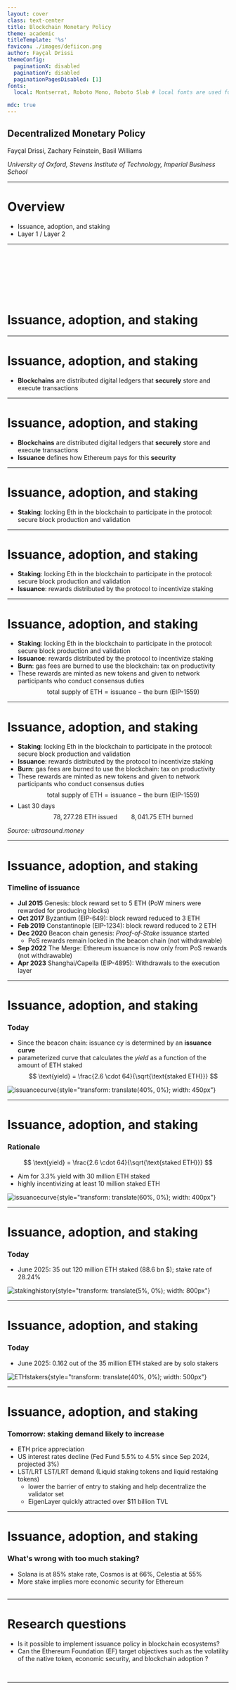 ```yaml
---
layout: cover
class: text-center
title: Blockchain Monetary Policy
theme: academic
titleTemplate: '%s'
favicon: ./images/defiicon.png
author: Fayçal Drissi
themeConfig:
  paginationX: disabled
  paginationY: disabled
  paginationPagesDisabled: [1]
fonts:
  local: Montserrat, Roboto Mono, Roboto Slab # local fonts are used for legal reasons for deployment to https://slidev-theme-academic.alexeble.de and only set up for the example project, remove this line for your project to automatically have fonts imported from Google

mdc: true
---
```


## Decentralized Monetary Policy

Fayçal Drissi, Zachary Feinstein, Basil Williams

*University of Oxford, Stevens Institute of Technology, Imperial Business School*
<br>

<!--These slides: [https://www.faycaldrissi.com/siam2025](https://www.faycaldrissi.com/siam2025)
[my scholar](https://scholar.google.com/citations?user=njvyriQAAAAJ&hl=fr), 
[my website](https://www.faycaldrissi.com/), [my github](https://github.com/FDR0903)-->


---

# Overview

- Issuance, adoption, and staking 
- Layer 1 / Layer 2

---

<br /><br /><br /><br /><br /><br />
<p style="text-align: center;"><h1>
Issuance, adoption, and staking <a name="defi"></a></h1>
</p>


---


# Issuance, adoption, and staking

* **Blockchains** are distributed digital ledgers that **securely** store and execute transactions 

---

# Issuance, adoption, and staking

* **Blockchains** are distributed digital ledgers that **securely** store and execute transactions 
* **Issuance** defines how Ethereum pays for this **security**

---


# Issuance, adoption, and staking

* **Staking**: locking Eth in the blockchain to participate in the protocol: secure block production and validation


---


# Issuance, adoption, and staking

* **Staking**: locking Eth in the blockchain to participate in the protocol: secure block production and validation
* **Issuance**: rewards distributed by the protocol to incentivize staking


---


# Issuance, adoption, and staking

* **Staking**: locking Eth in the blockchain to participate in the protocol: secure block production and validation
* **Issuance**: rewards distributed by the protocol to incentivize staking
* **Burn**: gas fees are burned to use the blockchain: tax on productivity
* These rewards are minted as new tokens and given to network participants who conduct consensus duties
$$\text{total supply of ETH} = \text{issuance} - \text{the burn (EIP-1559)}$$

---


# Issuance, adoption, and staking

* **Staking**: locking Eth in the blockchain to participate in the protocol: secure block production and validation
* **Issuance**: rewards distributed by the protocol to incentivize staking
* **Burn**: gas fees are burned to use the blockchain: tax on productivity
* These rewards are minted as new tokens and given to network participants who conduct consensus duties
$$\text{total supply of ETH} = \text{issuance} - \text{the burn (EIP-1559)}$$
* Last 30 days  
$$78,277.28 \text{ ETH issued} \qquad  8,041.75 \text{ ETH burned}$$

*Source: ultrasound.money*

---

# Issuance, adoption, and staking
### Timeline of issuance

* **Jul 2015** Genesis: block reward set to 5 ETH (PoW miners were rewarded for producing blocks)
* **Oct 2017** Byzantium (EIP-649): block reward reduced to 3 ETH
* **Feb 2019** Constantinople (EIP-1234): block reward reduced to 2 ETH
* **Dec 2020** Beacon chain genesis: *Proof-of-Stake* issuance started
    - PoS rewards remain locked in the beacon chain  (not withdrawable)
* **Sep 2022** The Merge: Ethereum issuance is now only from PoS rewards (not withdrawable)
* **Apr 2023** Shanghai/Capella (EIP-4895): Withdrawals to the execution layer

---

# Issuance, adoption, and staking
### Today

* Since the beacon chain: issuance cy is determined by an **issuance curve**
*  parameterized curve that calculates the *yield* as a function of the amount of ETH staked
$$
\text{yield} = \frac{2.6 \cdot 64}{\sqrt{\text{staked ETH}}}
$$

![issuancecurve](./images/issuancecurve.png){style="transform: translate(40%, 0%); width: 450px"}

---

# Issuance, adoption, and staking
### Rationale

$$
\text{yield} = \frac{2.6 \cdot 64}{\sqrt{\text{staked ETH}}}
$$

- Aim for 3.3% yield with 30 million ETH staked
- highly incentivizing at least 10 million staked ETH

![issuancecurve](./images/issuancecurve.png){style="transform: translate(60%, 0%); width: 400px"}



---

# Issuance, adoption, and staking
### Today

- June 2025: 35 out 120 million ETH staked (88.6 bn $); stake rate of $28.24\%$

![stakinghistory](./images/stakinghistory.png){style="transform: translate(5%, 0%); width: 800px"}

---

# Issuance, adoption, and staking
### Today

- June 2025:  0.162 out of the 35 million ETH staked are by solo stakers

![ETHstakers](./images/ETHstakers.png){style="transform: translate(40%, 0%); width: 500px"}

--- 

# Issuance, adoption, and staking
### Tomorrow: staking demand likely to increase
- ETH price appreciation
- US interest rates decline (Fed Fund $5.5\%$ to $4.5\%$ since Sep 2024, projected $3\%$)
- LST/LRT LST/LRT demand (Liquid staking tokens and liquid restaking tokens)
    * lower the barrier of entry to staking and help decentralize the validator set
    * EigenLayer quickly attracted over $11 billion TVL

--- 

# Issuance, adoption, and staking
### What's wrong with too much staking?
* Solana is at 85% stake rate, Cosmos is at 66%, Celestia at 55%
* More stake implies more economic security for Ethereum
<br><br>

---

#  Research questions

- Is it possible to implement issuance policy in blockchain ecosystems?
-  Can the Ethereum Foundation (EF) target objectives such as the volatility of the native token, economic security, and blockchain adoption ?
<br>

---

<br /><br /><br /><br /><br /><br />
<p style="text-align: center;"><h1>
A continuous-time macro-finance model of adoption and issuance <a name="defi"></a></h1>
</p>

---

# Macro-finance model
### Blockchain economy

* Blockchain can be seen as **small open economy** within the US economy
* EF controls rewards (inflationary effect) and gas fees (deflationary effect)
* **Issuance policy** of a blockchain is similar to **traditional monetary policy**


---

# Macro-finance model
### Blockchain economy
* Time is continuous
* continuum of homogeneous users with mass one
* each user is endowed with initial wealth of $x_0$ USD
* consumption good with constant price normalized to one USD
* Each user chooses a lifetime stream of consumption $\{c_t\}_{t=0}^\infty$ to maximize
$$
\mathbb E_0\int_0^\infty e^{-\beta\,t}\,\log(c)    
$$

---

# Macro-finance model
### Blockchain economy
* At each time $t \in [0,\infty)$, each user may allocate their wealth across 
    * dollar-denominated consumption
    * dollar-denominated risk-free asset
    * DeFi protocols (requires locking ETH)
    * staking (requires locking ETH)

* They take as given
    * the aggregate staked ETH $S_t$ in dollar terms
    * the aggregate ETH $D_t$ locked in DeFi in dollar terms
    * the price of ETH $P_t$

---

# Macro-finance model
### Staking

* The returns to staking consist of
    1. reward for staking issued by the blockchain
    2. MEV fees paid by DeFi investors
    3. losses due to slashing
    4. change in the dollar value of ETH: due to issuance, gas fee burning, slashing, and adoption

---

# Macro-finance model
### Staking

* The returns to staking consist of
    1. reward for staking issued by the blockchain
    2. MEV fees paid by DeFi investors
    3. losses due to slashing
    4. change in the dollar value of ETH: due to issuance, gas fee burning, slashing, and adoption


---

# Macro-finance model
### Staking rewards

* For each unit of ETH staked, the blockchain rewards stakers with newly issued ETH at rate $dI_{t}/I_t$.  
* the blockchain issuance reward rule is public knowledge.


---

# Macro-finance model
### Staking MEV revenue

* Stakers earn the MEV paid by DeFi users
* We assume that the rate of DeFi transactions is a constant fraction $\delta$ of the aggregate dollar value $D_t$ invested in DeFi
* we assume a fraction $m \in (0,1)$ of the value of DeFi transactions is taken as MEV
* As a result, the MEV revenue per dollar staked is $\delta\,m\,D_{t} \big / S_{t}$.

---

# Macro-finance model
### Staking and slashing

* If a validator is found to misbehave due to operational errors or intentional misconduct, it may be slashed
* we model this risk with a random jump process $n_t$ with intensity $\lambda$. 
* When slashing occurs, a proportion $\gamma$ per unit of ETH staked is destroyed.

---

# Macro-finance model
### Staking returns
* Taken together, we can write the returns to staking as follows:
$$
\frac{d\nu_{S,t}}{\nu_{S,t}}=\underbrace{\frac{dI_{t}}{I_{t}}}_{\text{issuance reward}}+\underbrace{\delta\,m\frac{D_{t}}{S_{t}}\,dt}_{\text{mev revenue}}-\underbrace{\gamma\,dn_{t}}_{\text{slashing}}+\underbrace{\frac{dP_{t}}{P_t}}_{\text{ETH price adjustment}}    
$$

* The price $P_t$ of ETH  is simply the ratio of total dollars $S_t + D_t$ on the blockchain to the total quantity $Q_t$ of ETH
* $P_t$ changes through four channels: 
    1. the change in total dollars due to fluctuating demand for DeFi services and adoption
    2. the change in quantity $Q_t$ of ETH due to staking rewards
    3. the change in the quantity $Q_t$ of ETH due to burned gas fees
    4. the change in the quantity $Q_t$ of ETH due to slashing

---

# Macro-finance model
### DeFi

The wealth of DeFi users evolves according to 
1. the revenue generated from external users using DeFi smart contracts
2. gas  and MEV costs due to transactions
3. shocks from financial and technological risk
4. changes in the price of ETH (blockchain adoption, issuance, burned gas fees, and slashing)

---

# Macro-finance model
### DeFi external adoption

DeFi generates USD wealth at a rate  $\mu_{t}^{\$}$ due to
1. external inflows from the dollar economy who engage with blockchain financial services and generate income
2. stablecoin holders who engage with blockchain financial services and generate income
3. appreciation of blockchain smart contract technology

We assume that the productivity of DeFi protocols is a function that increases in the fraction $D_{t}\big/P_tQ_t$ of ETH supply locked in DeFi, 
$$
\mu_{t}^{\$}=\mu\left(D_{t}\big/P_tQ_t\right).    
$$

---

# Macro-finance model
### DeFi gas and mev costs

* Productivity of DeFi protocols comes at a cost: DeFi requires transactions of a constant rate $\delta\,dt$
* DeFi users pay MEV and gas fees at a rate  \( \delta\,(m+f_t) \)

---

# Macro-finance model
### DeFi risk

* DeFi is subject to exogenous shocks modeled by a standard Brownian motion $z_t$ and volatility $\sigma_{t}^{\$}$
* the  magnitude of $\sigma_{t}^{\$}$ reflects the financial and technological risk associated with DeFi investment
* we assume it is a function that increases in the fraction $D_t/P_tQ_t$ of ETH supply locked in DeFi
    1. larger negative shocks because of the increased attractiveness of the chain as a target for malicious attacks due to increased wealth locked in DeFi protocols
    2. larger positive shocks due to increased demand (lower costs and increased liquidity).

---

# Macro-finance model
### returns to DeFi

Taking all these effects together, the returns to DeFi technology are
$$
\frac{d\nu_{t}}{\nu_{t}}=\underbrace{\mu_{t}^{\$}\,dt}_{\text{adoption \& productivity}}-\underbrace{\delta\,(f_{t}+m)\,dt}_{\text{gas fees and MEV}}+\underbrace{\sigma_{t}^{\$}\,dz_{t}}_{\text{global risk}}+\underbrace{\frac{dP_{t}}{P_{t}}}_{\text{ETH price adjustment}}.
$$

---

# Macro-finance model
### supply of ETH

* The total supply $Q_t$ of ETH changes due to 
1. issuance
2. slashing
3. gas fee burning. 

* The number of ETH tokens in staking is $S_t/P_t$ and that locked in DeFi is $D_t/P_t.$ 

* Thus, the dynamics of the aggregate ETH supply are
$$
dQ_{t}=\underbrace{\frac{S_t}{P_t}\, \frac{dI_t}{I_t} }_{\text{ETH issuance}}-\underbrace{\frac{S_t}{P_t}\, \gamma\,dn_t }_{\text{slashing}}-\underbrace{\frac{D_{t}}{P_{t}}\,\delta \,f_{t}\,dt}_{\text{gas fees}}.
$$

---

# Macro-finance model
### Portfolio problem

* Let $x_t^i$ denote the USD-denominated net worth of user $i\in[0,1]$ 
* let $\theta_{t}^{i}$ denote the fraction of wealth allocated by each user to DeFi 
* let $\theta_{S,t}^{i}$ denote the fraction of wealth allocated by each user to staking
* $1-\theta_{t}^{i}-\theta_{S,t}^{i}$ denotes the fraction allocated outside the blockchain. 
* The dynamics of the net worth of user $i$ are 
$$
\frac{dx_{t}^{i}}{x_{t}^{i}}=\theta_{t}^{i}\,\frac{d\nu_{t}}{\nu_{t}}+\theta_{S,t}^{i}\,\frac{d\nu_{S,t}}{\nu_{S,t}}+\left(1-\theta_{t}^{i}-\theta_{S,t}^{i}\right)r\,dt-\frac{c_{t}^{i}}{x_{t}^{i}}dt
$$
* To solve the portfolio problem, agents must know the returns associated with each investment option $\implies$ we need to re-express the returns to both staking and DeFi in terms of the relevant state variables

---


# Macro-finance model
### Portfolio problem

* Suppose the price of ETH is initially $\$1$. 
* Stakers hold 1 ETH and DeFi users hold 1 ETH
* If the protocol issues $1$ ETH as staking rewards, the total ETH supply becomes $3$, and the new ETH price becomes $\$2/3$. 
* Stakers now hold 2 ETH worth $\$ {4}/{3}$
* DeFi users hold 1 ETH worth $\$ {2}/{3}$
* stakers gain $\${1}/{3}$,  DeFi users lose the same amount, and the total wealth remains $\$2$. 
* Thus, any USD revenue   to stakers from issuance and productivity constitutes a loss of equal amount to DeFi users
* Issuance does not create value: redistribution of wealth from non-stakers to stakers  $\implies$ for stakers

---

# Macro-finance model
### Portfolio problem

* we combine the effect of the issuance reward with effects of ETH price adjustment due to adoption and issuance. we call the resulting combination **issuance revenue**
* this component represents the exact USD-denominated wealth transfer from DeFi users to stakers
* What remains in the ETH price adjustment term is the effects of the change in the price of ETH due to burned gas fees and slashing, which is
$$
dG_{t} = \frac{D_{t}}{P_{t}Q_{t}}\,\delta\,f_{t}\,dt + \gamma\,\frac{S_{t}}{P_{t}Q_{t}}\,dn_{t}.
$$
* With these modifications, we can write the dollar returns per dollar staked as follows:
$$
\frac{d\nu_{S,t}}{\nu_{S,t}}=\underbrace{ \frac{dI_{t}^{\$}}{I_{t}^{\$}} }_{\text{issuance revenue}}+\underbrace{\delta\,m\frac{D_{t}}{S_{t}}\,dt}_{\text{MEV revenue}}-\underbrace{\gamma\,dn_{t}}_{\text{slashing}}+\underbrace{dG_{t}}_{\text{deflation from gas fees/slashing}}.
$$


---

# Macro-finance model
### Portfolio problem

* Similarly, we can re-write the returns to DeFi  as follows:
$$
\frac{d\nu_{t}}{\nu_{t}}=\underbrace{\mu_{t}^{\$}\,dt}_{\text{adoption \& productivity}}-\underbrace{\delta\,(f_{t}+m)\,dt}_{\text{gas fees and MEV}}-\underbrace{\frac{S_{t}}{D_{t}}\,\frac{dI_{t}^{\$}}{I_{t}^{\$}}}_{\text{issuance}}+\underbrace{\sigma_{t}^{\$}\,dz_{t}}_{\text{global risk}}+\underbrace{dG_{t}}_{\text{deflation from gas fees/slashing}}.
$$

---

# Macro-finance model
### Equilibrium

* In equilibrium, the aggregate staked ETH is 
$$
S_{t}/P_t = \int_i \theta_{S,t}^{i}\,x_t^i/P_t\, di,
$$

* In equilibrium, the aggregate amount of ETH locked in DeFi applications on the L1 is 
$$
D_{t}/P_t = \int_i \theta_{t}^{i}\,x_t^i/P_t\,di;    
$$

---

# Macro-finance model
### Portfolio problem

* Consumption is a fraction of wealth
$$
c_t = \int_i c_t^i di = \beta\,P_t\,Q_t.
$$

* The optimal weights solve the fixed point
$$
\theta_{t}=  \frac{\mu_{t}-r}{\left(\sigma_{t}^{\$}\right)^{2}}+\theta_{S,t}\,\frac{\mu_{S,t}-r}{\theta_{t}}
$$

$$
\theta_{S,t}=  \theta_{S,t}^{2}\,\frac{\mu_{S,t}-r}{\theta_{t}^{2}}-\frac{\lambda}{\mu_{S,t}-r}+\frac{\theta_{S,t}+\theta_{t}}{\theta_{t}}\left(1+\gamma\,\left(\frac{\mu_{t}-r}{\left(\sigma_{t}^{\$}\right)^{2}}\right)\right),
$$
where 
$$
\mu_{t}=-\frac{S_{t}}{D_{t}}\,\iota^{\$}-\delta\,m-\frac{S_{t}}{P_{t}Q_{t}}\,\delta\,f_{t}+\mu_{t}^{\$}, \qquad\quad\qquad
\mu_{S,t}=\iota^{\$}+\delta\,m\frac{D_{t}}{S_{t}}+\frac{D_{t}}{P_{t}Q_{t}}\,\delta\,f_{t}. 
$$

---

# Macro-finance model
### Market clearing

* Assume 
$$
\frac{dI_{t}^{\$}}{I_{t}^{\$}}=\iota^{\$}\,dt \qquad \text{or} \qquad \frac{dI_{t}}{I_{t}}=\iota_{t}\,dt+\sigma_{\iota,t}dz_{t}+\gamma_{\iota,t}\,dn_{t}.
$$

* Postulate 
$$
\frac{dP_t}{P_t} = dp_t+\sigma_{P,t}\,dz_{t}+\gamma_{P,t}dn_{t},
$$

* Clearing conditions W
    1. the total supply of ETH equals the sum of ETH staked and ETH locked in DeFi protocols.
    $$
    P_t\,Q_t = S_{t} + D_{t}.
    $$
    2. $P_t$ ensures that aggregate supply $Q_t$ matches total user holdings in USD:
    $$
    P_t\,Q_t = \int_i (\theta_t + \theta_{S,t})x_t^i di = (\theta_t + \theta_{S,t})\,x_t\,,
    $$
    3. user USD wealth changes stem from only (i) fluctuations in ETH market capitalization and (ii) returns from external investments $\implies$ aggregate on-chain earnings derive solely from DeFi productivity ($\mu_t^\$$) and shocks ($\sigma_t^\$ dz_t$), while slashing, issuance, and gas fee burning merely redistribute existing wealth.



---

# Macro-finance model
### Solution

$$
\begin{cases}
\gamma_{P,t} & =\frac{\theta_{S,t}\left(\gamma-\gamma_{\iota,t}\right)}{\theta_{t}+\theta_{S,t}-\theta_{S,t}\left(\gamma_{\iota,t}-\gamma\right)}\\
\sigma_{P,t} & =\sigma_{t}^{\$}\,\theta_{t}-\frac{\theta_{S,t}}{\theta_{t}+\theta_{S,t}}\sigma_{\iota,t}.
\end{cases}    
$$
* ETH prices inherit risk from both slashing events and DeFi activity
* issuance policies that create ETH in response to DeFi shocks mitigate ETH price risk from DeFi volatility
* policies responsive to slashing events reduce ETH price risk from slashing


---

# Macro-finance model
### Solution

$$
\begin{split}
dp_{t}&=\Big(\underbrace{\theta_{t}\,\mu_{t}^{\$}}_{\text{productivity}}\ \ \underbrace{-\beta}_{\text{consumption}}-\underbrace{\frac{\theta_{S,t}}{\theta_{t}+\theta_{S,t}}\,\iota_{t}}_{\text{inflation from issuance}}-\underbrace{\frac{\theta_{t}}{\theta_{t}+\theta_{S,t}}\,\delta\,f_{t}}_{\text{inflation from gas fees}}\Big)dt\\&+\underbrace{\left(1-\theta_{t}-\theta_{S,t}\right)rdt+\frac{d\left(\theta_{t}+\theta_{S,t}\right)}{\theta_{t}+\theta_{S,t}}}_{\text{wealth redistribution accross blockchain and outside investments }}+\underbrace{\frac{\theta_{S,t}}{\theta_{t}+\theta_{S,t}}\,\sigma_{P,t}\,\sigma_{\iota,t}\,dt}_{\text{risk term}}.
\end{split}
$$



---

# Blockchain adoption
Blockchain adoption occurs through two distinct channels
* external: use of blockchain financial services by external users
* internal: users reallocating wealth from investments outside the blockchain into the blockchain ecosystem

![timelineModel](./images/timelineModel.png){style="transform: translate(30%, 0%); width: 550px"}

---

# Numerical results

* Assume
$$
\mu_t^\$ = a\,\theta_t,\qquad \sigma_t^\$ = b\,\theta_t
$$

* Default parameter values
$$
\begin{cases}
a &= 0.5\\
b &= 1\\
\iota^\$ &= 0.1\\
\delta &= 0.1\\
m &= 0.1\\
f_t &= 0.1\\
r &= 0.03\\
\gamma &= 0.1\\
\lambda &= 0.1\\
\end{cases}
$$

---

# Blockchain adoption: external

![res_productivity](./images/res_productivity.png){style="transform: translate(65%, 0%); width: 390px"}

---

# Blockchain adoption: external

![res_risk](./images/res_risk.png){style="transform: translate(65%, 0%); width: 390px"}

---

# Blockchain adoption: internal

![res_riskfreerate](./images/res_r.png){style="transform: translate(65%, 0%); width: 390px"}


---

# Blockchain issuance

![res_issuance](./images/res_issuance.png){style="transform: translate(65%, 0%); width: 390px"}

---

# Blockchain MEV

![res_mev](./images/res_mev.png){style="transform: translate(65%, 0%); width: 390px"}

---

<br /><br /><br /><br /><br /><br />
<p style="text-align: center;"><h1>
Blockchain monetary policy <a name="defi"></a></h1>
</p>

---

# Blockchain monetary policy
### Eth price volatility

* Central banks often target exchange rate volatility to maintain currency stability
* ETH price volatility could theoretically be eliminated by 
    1. prohibiting ETH locking in DeFi protocols, as these represent the primary risk source $\implies$ DeFi adoption is a key objective
    2. Compensate each shock to DeFi by a shock in issuance $\implies$  volatile issuance discourages staking

---

# Blockchain monetary policy
### Eth price volatility

* Targeting volatility $\xi$ requires maintaining a DeFi adoption level of:
$$
\theta_t = \frac{\xi}{\sigma_t^\$}.
$$

* For the case of linear DeFi productivity described previously, this policy objective can be achieved through the following issuance revenue rule:
$$
\frac{dI_{t}^{\$}}{I_{t}^{\$}} = \frac{\xi}{1+\gamma\,\frac{b}{a}\,\theta_{t}}\left(a\,\xi - \sigma_{t}^{\$}(r+b)\,\frac{\xi^{2}}{\sigma_{t}^{\$}}\right)dt - \frac{a\,\xi\sigma_{t}^{\$} - r(\sigma_{t}^{\$})^{2} - b\,\xi^{2}}{(\sigma_{t}^{\$})^{2}}dt.
$$

* The policy targets a weight $\sqrt{\xi/b}$ of aggregate ETH locked in DeFi

---

# Blockchain monetary policy
### Eth price volatility

* This issuance policy induces 
    1. specific ETH dynamics
    2. specific staking behaviour
    3. low adoption

* Need for issuance policies that simultaneously:
    1. target low ETH price volatility
    2. guarantee a desired level of ETH price appreciation
    3. maintain adequate economic security

---

# Blockchain monetary policy
### Economic security

* Assume the USD value of aggregate ETH in the blockchain exceeds a threshold $T$ USD
* To achieve an economic security target $\tilde T < T$, the blockchain implements the following issuance policy:  
$$
\frac{dI_{t}^{\$}}{I_{t}^{\$}} = \frac{(a\theta_t - r - b\theta_t)\tilde T}{P_t Q_t}dt + \frac{\tilde T}{P_t Q_t}dt.  
$$
* When combined with the volatility-targeting policy, the issuance rule becomes:  
$$
\frac{dI_{t}^{\$}}{I_{t}^{\$}} = \left(\frac{(a - b)\xi - r\sigma_t^\$}{\sigma_t^\$}+ 1\right)\frac{\tilde T}{P_t Q_t}dt,  
$$
* The policy response is monotonically increasing in the security target $\tilde T$



---

# Blockchain monetary policy
### Long-term economic security and adoption


* Economic security $\implies$ target a specific level
* Adoption $\implies$ increasing ETH’s market capitalization
* This can be formalized as the stochastic control problem
$$
\sup_{\iota^\$} \mathbb{E}\left[ \int_0^\infty e^{-\beta t} \left( P_t Q_t - \phi \left(\theta_{S,t}P_t Q_t  - \tilde T \right)^2 \right) dt \right],  
$$
where $\phi$ penalizes deviations from the target staking level $\tilde T$.

---

# Blockchain monetary policy
### Long-term economic security and adoption

* Solution
    * When $P_tQ_t < \tilde T$: encourage DeFi to increase adoption and ETH market cap.
    * When $P_tQ_t > \tilde T$: weighte average of (depending on $\phi$)
        1. economic security policy
        2. DeFi growth target 

---

<br /><br /><br /><br /><br /><br />
<p style="text-align: center;"><h1>
Layer 2 blockchains and blocklchain monetary policy <a name="defi"></a></h1>
</p>

---

# Layer 1 / Layer 2
### Introduction

- L1 blockchain faces scalability challenges 
- rollup-centric ethereum roadmap (2020): big push for development of Layer-2 (L2) solutions
- Rollups are L2s that periodically post state commitments to Ethereum
- Commitments are validated by either
    * validity proofs
    * optimistic accept (can be challenged via Fraud Proof mechanism)

---

# Layer 1 / Layer 2
![L2lifecycle](./images/L2lifecycle.png){style="transform: translate(40%, 0%); width: 500px"}
*Source: Mike Neuder's Blob gossip and validation before and after PeerDAS*
* user submits L2 transaction to the centralized sequencer
* sequencer immediately confirms the transaction
* sequencer batches many L2 transactions into an L1 blob
* they submit to the public mempool
* Ethereum builder/proposer include in a block + publishes the block to the consensus layer
* user receives second confirmation

---

# Layer 1 / Layer 2
- Almost $60$ Layer 2 projects
![listL2s](./images/listL2s.png){style="transform: translate(30%, 0%); width: 500px"}
- Mainly horizental product differentitation

---

# Layer 1 / Layer 2
- Majority of Ethereum’s transaction activity has moved to L2 networks 
    - see Saleh et al. 2025
![txnLinL2](./images/txnLinL2.png){style="transform: translate(20%, 0%); width: 600px"}
![txnLogL2](./images/txnLogL2.png){style="transform: translate(20%, 0%); width: 600px"}

---

# Layer 1 / Layer 2
### Research question:  What are the effects of L2s on blockchain monetary policy ?


---

# Layer 1 / Layer 2

* L2s are fast and cheap $\implies$ good for adoption / scale DeFi
* L2s pay blob fees to use the L1
* L2s generate new wealth in the ecosystem
$$
\text{returns to DeFi} = \underbrace{\text{adoption/growth}}_{++} - \underbrace{\text{gasfees}}_{--} - \underbrace{\text{MEV}}_{--} - \text{issuance} + \underbrace{\text{risk}}_{==}
$$
$$
\text{staking returns} = \text{issuance} +  \underbrace{\text{MEV}}_{--} + \text{blob fees} - \text{slashing}
$$
* **Consequences**: more demand for ETH, higher ETH prices, more effective issuance policies, more economic security...

---

# Layer 1 / Layer 2
### Some answers

* However, L2s increasingly use natively minted tokens and less birdged tokens

![L2tokens](./images/L2tokensUSD.png){style="transform: translate(5%, 0%); width: 800px"}


---

# Layer 1 / Layer 2
### Some answers

* Costs of L2s to use L1 are low

![costsL2s](./images/costsL2s.png){style="transform: translate(15%, 0%); width: 700px"}

---

# Layer 1 / Layer 2

* **Consequence 1**: demand for ETH decreases instead of increasing
    * ETH prices decrease
    * economic security hard to achieve
* **Consequence 2**: issuance policy less (not) effective if policy objective involves L1/L2 interaction
    * Too much power for L2s over the ecosystem

---

# Layer 1 / Layer 2
* To incorporate L2 blockchains into our framework, introduce an additional investment vehicle: DeFi on L2s
* The key distinctions are
    1. L2 blockchains can be used without (or with less) ETH
    2. L2s blockchains feature specific security and technological risks (L2s are run by private companies). 
* We model this by 
    1. a parameter $\alpha \in [0,1]$, which represents the fraction of L2 wealth that must be held in ETH rather than L2-native tokens
    2. Brownian motion $z_{L2,t}$ that models shocks to the L2 ecosystem. 
* the returns to L2 DeFi
$$
\frac{d\nu_{t}}{\nu_{t}}=\underbrace{\mu_{L2,t}^{\$}\,dt}_{\text{adoption \& productivity}}-\underbrace{\delta\,b_{t}\,dt}_{\text{blob fees}}+\underbrace{\sigma_{L2,t}^{\$}\,dz_{L2,t}}_{\text{L2-specific risk}}+\underbrace{\alpha\,\frac{dP_{t}}{P_{t}}}_{\text{ETH price adjustment}},
$$
*  the market-clearing condition becomes
$$
P_t\,Q_t = D_t + S_t + \alpha\,D_{L2,t}\,,    
$$
* Policy tools
    - blob fees
    - issuance

---

# Layer 1 / Layer 2
### Future work

* The presence of L2s complicates the implementation of policy objectives tied to ETH price dynamics
* Future work
    1. analyze the efficacy of issuance policies in an environment with active L2 ecosystems
    2. characterize the long-run equilibrium effects of such policies on the industrial organization of L2 blockchains (market concentration and product differentiation)
    3. quantify the risk that L2s expand to the point of independence from the L1
    4. the optimal way for an L1 to compete with other L1s

---
layout: end
---

Thank you !

[faycaldrissi.com](https://www.faycaldrissi.com/)
